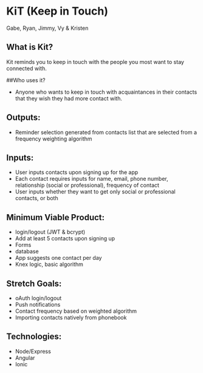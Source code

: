# KiT (Keep in Touch)
Gabe, Ryan, Jimmy, Vy & Kristen

## What is Kit?
Kit reminds you to keep in touch with the people you most want to stay connected with.

##Who uses it?	
* Anyone who wants to keep in touch with acquaintances in their contacts that they wish they had more contact with. 

## Outputs: 
* Reminder selection generated from contacts list that are selected from a frequency weighting algorithm

## Inputs: 
* User inputs contacts upon signing up for the app
* Each contact requires inputs for name, email, phone number, relationship (social or professional), frequency of contact
* User inputs whether they want to get only social or professional contacts, or both

## Minimum Viable Product:
* login/logout (JWT & bcrypt)
* Add at least 5 contacts upon signing up
* Forms
* database  
* App suggests one contact per day
* Knex logic, basic algorithm

## Stretch Goals:
* oAuth login/logout
* Push notifications
* Contact frequency based on weighted algorithm
* Importing contacts natively from phonebook

## Technologies:
* Node/Express
* Angular
* Ionic
